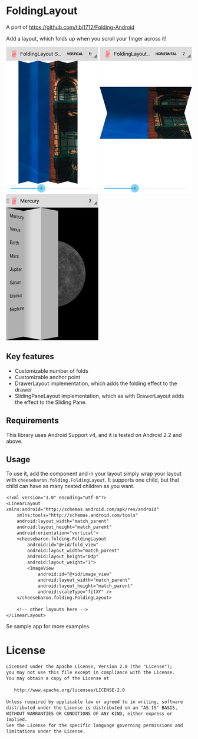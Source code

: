 FoldingLayout
=============

A port of https://github.com/tibi1712/Folding-Android


Add a layout, which folds up when you scroll your finger across it!

![screenshot](https://raw.githubusercontent.com/Cheesebaron/FoldingLayout/master/component/screenshots/foldinglayout_folded_anchored_thumb.png) ![screenshot](https://raw.githubusercontent.com/Cheesebaron/FoldingLayout/master/component/screenshots/foldinglayout_horizontal_thumb.png) ![screenshot](https://raw.githubusercontent.com/Cheesebaron/FoldingLayout/master/component/screenshots/foldingdrawerlayout_thumb.png)

## Key features

- Customizable number of folds
- Customizable anchor point
- DrawerLayout implementation, which adds the folding effect to the drawer
- SlidingPaneLayout implementation, which as with DrawerLayout adds the effect to the Sliding Pane.

## Requirements

This library uses Android Support v4, and it is tested on Android 2.2 and above.

## Usage

To use it, add the component and in your layout simply wrap your layout with `cheesebaron.folding.FoldingLayout`. It supports one child, but that
child can have as many nested children as you want.

```
<?xml version="1.0" encoding="utf-8"?>
<LinearLayout xmlns:android="http://schemas.android.com/apk/res/android"
    xmlns:tools="http://schemas.android.com/tools"
    android:layout_width="match_parent"
    android:layout_height="match_parent"
    android:orientation="vertical">
    <cheesebaron.folding.FoldingLayout
        android:id="@+id/fold_view"
        android:layout_width="match_parent"
        android:layout_height="0dp"
        android:layout_weight="1">
        <ImageView
            android:id="@+id/image_view"
            android:layout_width="match_parent"
            android:layout_height="match_parent"
            android:scaleType="fitXY" />
    </cheesebaron.folding.FoldingLayout>
    
    <!-- other layouts here -->
</LinearLayout>
```

Se sample app for more examples.

License
=======

```
Licensed under the Apache License, Version 2.0 (the "License");
you may not use this file except in compliance with the License.
You may obtain a copy of the License at

   http://www.apache.org/licenses/LICENSE-2.0

Unless required by applicable law or agreed to in writing, software
distributed under the License is distributed on an "AS IS" BASIS,
WITHOUT WARRANTIES OR CONDITIONS OF ANY KIND, either express or implied.
See the License for the specific language governing permissions and
limitations under the License.
```
